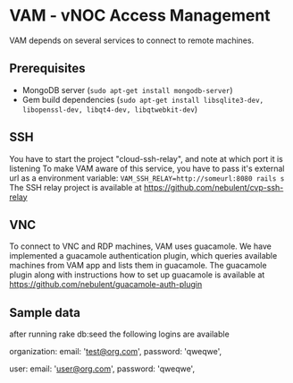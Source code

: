 # VAM - vNOC Access Management
VAM depends on several services to connect to remote machines.

## Prerequisites
- MongoDB server (`sudo apt-get install mongodb-server`)
- Gem build dependencies (`sudo apt-get install libsqlite3-dev, libopenssl-dev, libqt4-dev, libqtwebkit-dev`)

## SSH
You have to start the project "cloud-ssh-relay", and note at which port it is listening
To make VAM aware of this service, you have to pass it's external url as a environment variable: `VAM_SSH_RELAY=http://someurl:8080 rails s`
The SSH relay project is available at https://github.com/nebulent/cvp-ssh-relay

## VNC
To connect to VNC and RDP machines, VAM uses guacamole. We have implemented a guacamole authentication plugin, which queries available machines from VAM app and lists them in guacamole.
The guacamole plugin along with instructions how to set up guacamole is available at https://github.com/nebulent/guacamole-auth-plugin

## Sample data
after running rake db:seed the following logins are available

organization:
  email: 'test@org.com', password: 'qweqwe',

user:
  email: 'user@org.com', password: 'qweqwe',
